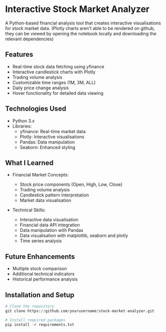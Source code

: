# Interactive Stock Market Analyzer
A Python-based financial analysis tool that creates interactive visualisations for stock market data.
(Plotly charts aren't able to be rendered on github, they can be viewed by opening the notebook locally and downloading the relevant dependencies)
## Features
- Real-time stock data fetching using yfinance
- Interactive candlestick charts with Plotly
- Trading volume analysis
- Customizable time ranges (1M, 3M, ALL)
- Daily price change analysis
- Hover functionality for detailed data viewing

## Technologies Used
- Python 3.x
- Libraries:
  - yfinance: Real-time market data
  - Plotly: Interactive visualisations
  - Pandas: Data manipulation
  - Seaborn: Enhanced styling

## What I Learned
- Financial Market Concepts:
  - Stock price components (Open, High, Low, Close)
  - Trading volume analysis
  - Candlestick pattern interpretation
  - Market data visualisation

- Technical Skills:
  - Interactive data visualisation
  - Financial data API integration
  - Data manipulation with Pandas
  - Data visualisation with matplotlib, seaborn and plotly
  - Time series analysis


## Future Enhancements
- Multiple stock comparison
- Additional technical indicators
- Historical performance analysis


## Installation and Setup
```python
# Clone the repository
git clone https://github.com/yourusername/stock-market-analyzer.git

# Install required packages
pip install -r requirements.txt

